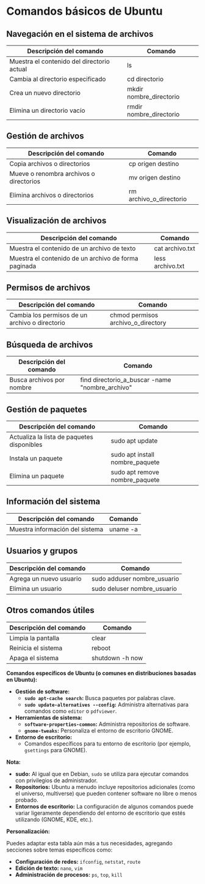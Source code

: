 # Comandos básicos de Ubuntu

## Navegación en el sistema de archivos
| Descripción del comando | Comando |
|---|---|
| Muestra el contenido del directorio actual | ls |
| Cambia al directorio especificado | cd directorio |
| Crea un nuevo directorio | mkdir nombre_directorio |
| Elimina un directorio vacío | rmdir nombre_directorio |

## Gestión de archivos
| Descripción del comando | Comando |
|---|---|
| Copia archivos o directorios | cp origen destino |
| Mueve o renombra archivos o directorios | mv origen destino |
| Elimina archivos o directorios | rm archivo_o_directorio |

## Visualización de archivos
| Descripción del comando | Comando |
|---|---|
| Muestra el contenido de un archivo de texto | cat archivo.txt |
| Muestra el contenido de un archivo de forma paginada | less archivo.txt |

## Permisos de archivos
| Descripción del comando | Comando |
|---|---|
| Cambia los permisos de un archivo o directorio | chmod permisos archivo_o_directory |

## Búsqueda de archivos
| Descripción del comando | Comando |
|---|---|
| Busca archivos por nombre | find directorio_a_buscar -name "nombre_archivo" |

## Gestión de paquetes
| Descripción del comando | Comando |
|---|---|
| Actualiza la lista de paquetes disponibles | sudo apt update |
| Instala un paquete | sudo apt install nombre_paquete |
| Elimina un paquete | sudo apt remove nombre_paquete |

## Información del sistema
| Descripción del comando | Comando |
|---|---|
| Muestra información del sistema | uname -a |

## Usuarios y grupos
| Descripción del comando | Comando |
|---|---|
| Agrega un nuevo usuario | sudo adduser nombre_usuario |
| Elimina un usuario | sudo deluser nombre_usuario |

## Otros comandos útiles
| Descripción del comando | Comando |
|---|---|
| Limpia la pantalla | clear |
| Reinicia el sistema | reboot |
| Apaga el sistema | shutdown -h now |

**Comandos específicos de Ubuntu (o comunes en distribuciones basadas en Ubuntu):**

* **Gestión de software:**
  * **`sudo apt-cache search`:** Busca paquetes por palabras clave.
  * **`sudo update-alternatives --config`:** Administra alternativas para comandos como `editor` o `pdfviewer`.
* **Herramientas de sistema:**
  * **`software-properties-common`:** Administra repositorios de software.
  * **`gnome-tweaks`:** Personaliza el entorno de escritorio GNOME.
* **Entorno de escritorio:**
  * Comandos específicos para tu entorno de escritorio (por ejemplo, `gsettings` para GNOME).

**Nota:**

* **sudo:** Al igual que en Debian, `sudo` se utiliza para ejecutar comandos con privilegios de administrador.
* **Repositorios:** Ubuntu a menudo incluye repositorios adicionales (como el universo, multiverse) que pueden contener software no libre o menos probado.
* **Entornos de escritorio:** La configuración de algunos comandos puede variar ligeramente dependiendo del entorno de escritorio que estés utilizando (GNOME, KDE, etc.).

**Personalización:**

Puedes adaptar esta tabla aún más a tus necesidades, agregando secciones sobre temas específicos como:

* **Configuración de redes:** `ifconfig`, `netstat`, `route`
* **Edición de texto:** `nano`, `vim`
* **Administración de procesos:** `ps`, `top`, `kill`
